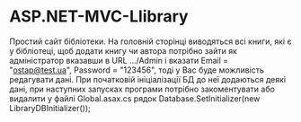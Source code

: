# ASP.NET-MVC-Llibrary
Простий сайт бібліотеки. На головній сторінці виводяться всі книги, які є у бібліотеці, щоб додати книгу чи автора потрібно зайти як адміністратор вказавши в URL .../Admin і вказати  Email = "ostap@test.ua", Password = "123456", тоді у Вас буде можливість редагувати дані. При початковій ініціалізації БД до неї додаються деякі дані, при наступних запусках програми потрібно закоментувати або видалити у файлі Global.asax.cs рядок Database.SetInitializer(new LibraryDBInitializer()); 
